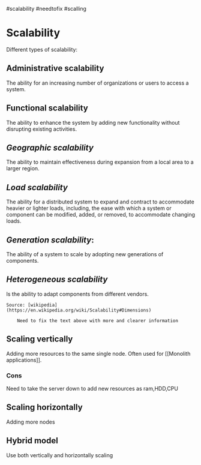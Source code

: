 #scalability #needtofix #scalling

# Scalability

Different types of scalability:

## Administrative scalability
The ability for an increasing number of organizations or users to access a system.

## Functional scalability
The ability to enhance the system by adding new functionality without disrupting existing activities.

## _Geographic scalability_
The ability to maintain effectiveness during expansion from a local area to a larger region.

## _Load scalability_
The ability for a distributed system to expand and contract to accommodate heavier or lighter loads, including, the ease with which a system or component can be modified, added, or removed, to accommodate changing loads.

## _Generation scalability_: 
The ability of a system to scale by adopting new generations of components.

## _Heterogeneous scalability_ 
Is the ability to adapt components from different vendors.

	Source: [wikipedia](https://en.wikipedia.org/wiki/Scalability#Dimensions)
	
		Need to fix the text above with more and clearer information

## Scaling vertically 
Adding more resources to the same single node. Often used for [[Monolith applications]].

### Cons
Need to take the server down to add new resources as ram,HDD,CPU

## Scaling horizontally
Adding more nodes

## Hybrid model
Use both vertically and horizontally scaling
	